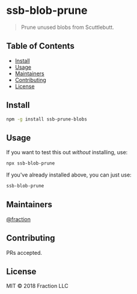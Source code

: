 # ssb-blob-prune

> Prune unused blobs from Scuttlebutt.

## Table of Contents

- [Install](#install)
- [Usage](#usage)
- [Maintainers](#maintainers)
- [Contributing](#contributing)
- [License](#license)

## Install

```sh
npm -g install ssb-prune-blobs
```

## Usage

If you want to test this out *without* installing, use:

```sh
npx ssb-blob-prune
```

If you've already installed above, you can just use:

```sh
ssb-blob-prune
```

## Maintainers

[@fraction](https://github.com/fraction)

## Contributing

PRs accepted.

## License

MIT © 2018 Fraction LLC
